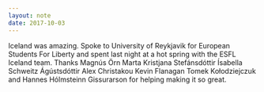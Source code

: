 ```yaml
---
layout: note
date: 2017-10-03
---
```


Iceland was amazing. Spoke to University of Reykjavik for European Students For Liberty and spent last night at a hot spring with the ESFL Iceland team. Thanks Magnús Örn Marta Kristjana Stefánsdóttir Ísabella Schweitz Ágústsdóttir Alex Christakou Kevin Flanagan Tomek Kołodziejczuk and Hannes Hólmsteinn Gissurarson for helping making it so great.
